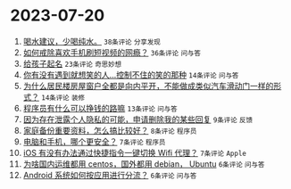 # 2023-07-20

1. [喝水建议，少喝纯水。](https://www.v2ex.com/t/958168) `38条评论` `分享发现`
1. [如何戒除喜欢手机刷短视频的网瘾？](https://www.v2ex.com/t/958161) `36条评论` `问与答`
1. [给孩子起名](https://www.v2ex.com/t/958173) `23条评论` `奇思妙想`
1. [你有没有遇到就想笑的人…控制不住的笑的那种](https://www.v2ex.com/t/958166) `14条评论` `问与答`
1. [为什么居民楼房屋窗户全都是向内平开，不能做成类似汽车滑动门一样的形式？](https://www.v2ex.com/t/958163) `14条评论` `装修`
1. [程序员有什么可以挣钱的路嘛](https://www.v2ex.com/t/958169) `13条评论` `问与答`
1. [因为存在泄露个人隐私的可能，申请删除我的某些回复](https://www.v2ex.com/t/958164) `9条评论` `反馈`
1. [家庭备份重要资料，怎么搞比较好？](https://www.v2ex.com/t/958171) `8条评论` `程序员`
1. [电脑和手机，哪个更安全？](https://www.v2ex.com/t/958172) `7条评论` `程序员`
1. [iOS 有没有办法通过快捷指令一键切换 Wifi 代理？](https://www.v2ex.com/t/958170) `7条评论` `Apple`
1. [为啥国内运维都用 centos，国外都用 debian， Ubuntu](https://www.v2ex.com/t/958165) `6条评论` `问与答`
1. [Android 系统如何按应用进行分流？](https://www.v2ex.com/t/958159) `6条评论` `问与答`

